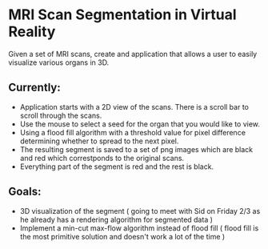 # MRI Scan Segmentation in Virtual Reality

Given a set of MRI scans, create and application that allows a user to easily visualize various organs in 3D.

## Currently:

* Application starts with a 2D view of the scans. There is a scroll bar to scroll through the scans.
* Use the mouse to select a seed for the organ that you would like to view.
* Using a flood fill algorithm with a threshold value for pixel difference determining whether to spread to the next pixel.
* The resulting segment is saved to a set of png images which are black and red which correstponds to the original scans.
* Everything part of the segment is red and the rest is black.

## Goals:
* 3D visualization of the segment ( going to meet with Sid on Friday 2/3 as he already has a rendering algorithm for segmented data )
* Implement a min-cut max-flow algorithm instead of flood fill ( flood fill is the most primitive solution and doesn't work a lot of the time )
